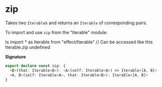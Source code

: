 # zip

Takes two `Iterable`s and returns an `Iterable` of corresponding pairs.

To import and use `zip` from the "Iterable" module:

ts
import \* as Iterable from "effect/Iterable"
// Can be accessed like this
Iterable.zip
undefined

**Signature**

```ts
export declare const zip: {
  <B>(that: Iterable<B>): <A>(self: Iterable<A>) => Iterable<[A, B]>
  <A, B>(self: Iterable<A>, that: Iterable<B>): Iterable<[A, B]>
}
```
